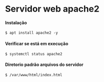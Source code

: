 # Servidor web apache2

#### Instalação

`$ apt install apache2 -y`

#### Verificar se está em execução

`$ systemctl status apache2`

#### Diretorio padrão arquivos do servidor

`$ /var/www/html/index.html`
